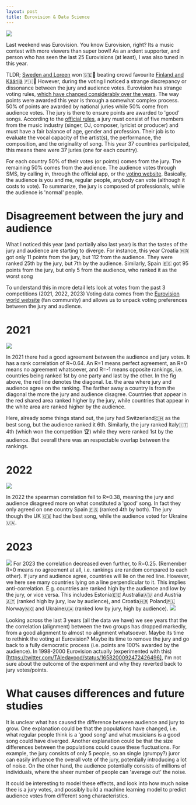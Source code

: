 ```yaml
---
layout: post
title: Eurovision & Data Science
---
```

<img src="images/2023/eurovision.png" class="fit image">

Last weekend was Eurovision.
You know Eurovision, right? Its a music contest with more viewers than super bowl!
As an ardent supporter, and person who has seen the last 25 Eurovisions (at least), I was also tuned in this year.

TLDR; [Sweden and Loreen](https://www.youtube.com/watch?v=Vul5zgC5Yvg) won 🇸🇪🍾 beating crowd favourite [Finland and Käärijä](https://www.youtube.com/watch?v=rJHe-iZ5HSI) 🇫🇮💚
However, during the voting I noticed a strange discrepancy or dissonance between the jury and audience votes.
Eurovision has strange voting rules, [which have changed considerably over the years](https://en.wikipedia.org/wiki/Voting_at_the_Eurovision_Song_Contest).
The way points were awarded this year is through a somewhat complex process.
50% of points are awarded by national juries while 50% come from audience votes.
The jury is there to ensure points are awarded to 'good' songs.
According to the [official rules](https://eurosong-contest.fandom.com/wiki/Official_Rules_of_the_Eurovision_Song_Contest), a jury must consist of five members from the music industry (singer, DJ, composer, lyricist or producer) and must have a fair balance of age, gender and profession.
Their job is to evaluate the vocal capacity of the artist(s), the performance, the composition, and the originality of song.
This year 37 countries participated, this means there were 37 juries (one for each country).

For each country 50% of their votes (or points) comes from the jury.
The remaining 50% comes from the audience. 
The audience votes through SMS, by calling in, through the official app, or the [voting website](https://www.esc.vote/).
Basically, the audience is you and me, regular people, anybody can vote (although it costs to vote).
To summarize, the jury is composed of professionals, while the audience is 'normal' people. 

# Disagreement between the jury and audience

What I noticed this year (and partially also last year) is that the tastes of the jury and audience are starting to diverge.
For instance, this year Croatia 🇭🇷 got only 11 points from the jury, but 112 from the audience. They were ranked 25th by the jury, but 7th by the audience.
Similarly, Spain 🇪🇸 got 95 points from the jury, but only 5 from the audience, who ranked it as the worst song

To understand this in more detail lets look at votes from the past 3 competitions (2021, 2022, 2023)
Voting data comes from the [Eurovision world website](https://eurovisionworld.com/) (fan community) and allows us to unpack voting preferences between the jury and audience.

# 2021
<img src="/images/2023/rank-2021-votes.png" class="fit image">

In 2021 there had a good agreement between the audience and jury votes.
It has a rank correlation of R~0.64.
An R=1 means perfect agreement, an R=0 means no agreement whatsoever, and R=-1 means opposite rankings, i.e. countries being ranked 1st by one party and last by the other.
In the fig above, the red line denotes the diagonal. I.e. the area where jury and audience agree on the ranking.
The farther away a country is from the diagonal the more the jury and audience disagree.
Countries that appear in the red shared area ranked higher by the jury, while countries that appear in the white area are ranked higher by the audience.

Here, already some things stand out, the jury had Switzerland🇨🇭 as the best song, but the audience ranked it 6th.
Similarly, the jury ranked Italy🇮🇹 4th (which won the competition 🏆) while they were ranked 1st by the audience.
But overall there was an respectable overlap between the rankings.

# 2022
<img src="/images/2023/rank-2022-votes.png" class="fit image">

In 2022 the spearman correlation fell to R=0.38, meaning the jury and audience disagreed more on what constituted a 'good' song.
In fact they only agreed on one country Spain 🇪🇸 (ranked 4th by both). The jury though the UK 🇬🇧 had the best song, while the audience voted for Ukraine🇺🇦.

# 2023
<img src="/images/2023/rank-2023-votes.png" class="fit image">
For 2023 the correlation decreased even further, to R=0.25. (Remember R=0 means no agreement at all, i.e. rankings are random compared to each other).
If jury and audience agree, countries will lie on the red line. However, we here see many countries lying on a line perpendicular to it.
This implies anti-correlation. E.g. countries are ranked high by the audience and low by the jury, or vice versa.
This includes Estonia🇪🇪 Australia🇦🇺 and Austria🇦🇹 (ranked high by jury, low by audience), and Croatia🇭🇷 Poland🇵🇱 Norway🇳🇴 and Ukraine🇺🇦 (ranked low by jury, high by audience).

<img src="/images/2023/correlation-votes.png" class="fit image">

Looking across the last 3 years (all the data we have) we see years that the the correlation (alignment) between the two groups has dropped markedly, from a good alignment to almost no alignment whatsoever.
Maybe its time to rethink the voting at Eurovision? Maybe its time to remove the jury and go back to a fully democratic process (i.e. points are 100% awarded by the audience).
In 1998-2000 Eurovision actually (experimented with this)[https://twitter.com/TAledavood/status/1658200092472426496], I'm not sure about the outcome of the experiment and why they reverted back to jury votes/points. 

# What causes differences and future studies
It is unclear what has caused the difference between audience and jury to grow.
One explanation could be that the populations have changed, i.e. what regular people think is a 'good song' and what musicians is a good song could have diverged.
Another explanation could be that the size differences between the populations could cause these fluctuations. 
For example, the jury consists of only 5 people, so an single (grumpy?) juror can easily influence the overall vote of the jury, potentially introducing a lot of noise.
On the other hand, the audience potentially consists of millions of individuals, where the sheer number of people can 'average out' the noise.

It could be interesting to model these effects, and look into how much noise thee is a jury votes, and possibly build a machine learning model to predict audience votes from different song characteristics.